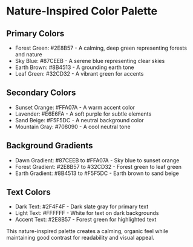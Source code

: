 # Nature-Inspired Color Palette

## Primary Colors
- Forest Green: #2E8B57 - A calming, deep green representing forests and nature
- Sky Blue: #87CEEB - A serene blue representing clear skies
- Earth Brown: #8B4513 - A grounding earth tone
- Leaf Green: #32CD32 - A vibrant green for accents

## Secondary Colors
- Sunset Orange: #FFA07A - A warm accent color
- Lavender: #E6E6FA - A soft purple for subtle elements
- Sand Beige: #F5F5DC - A neutral background color
- Mountain Gray: #708090 - A cool neutral tone

## Background Gradients
- Dawn Gradient: #87CEEB to #FFA07A - Sky blue to sunset orange
- Forest Gradient: #2E8B57 to #32CD32 - Forest green to leaf green
- Earth Gradient: #8B4513 to #F5F5DC - Earth brown to sand beige

## Text Colors
- Dark Text: #2F4F4F - Dark slate gray for primary text
- Light Text: #FFFFFF - White for text on dark backgrounds
- Accent Text: #2E8B57 - Forest green for highlighted text

This nature-inspired palette creates a calming, organic feel while maintaining good contrast for readability and visual appeal.
